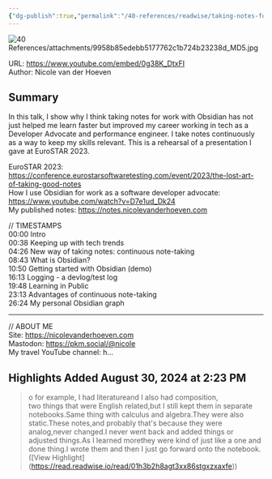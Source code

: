 ```yaml
---
{"dg-publish":true,"permalink":"/40-references/readwise/taking-notes-for-work-with-obsidian/","tags":["rw/articles"]}
---
```



![40 References/attachments/9958b85edebb5177762c1b724b23238d_MD5.jpg](/img/user/40%20References/attachments/9958b85edebb5177762c1b724b23238d_MD5.jpg)

  

URL: <https://www.youtube.com/embed/0g38K_DtxFI>  
Author: Nicole van der Hoeven

## Summary

In this talk, I show why I think taking notes for work with Obsidian has not just helped me learn faster but improved my career working in tech as a Developer Advocate and performance engineer. I take notes continuously as a way to keep my skills relevant. This is a rehearsal of a presentation I gave at EuroSTAR 2023.

EuroSTAR 2023: <https://conference.eurostarsoftwaretesting.com/event/2023/the-lost-art-of-taking-good-notes>  
How I use Obsidian for work as a software developer advocate: <https://www.youtube.com/watch?v=D7e1ud_Dk24>  
My published notes: <https://notes.nicolevanderhoeven.com>

// TIMESTAMPS  
00:00 Intro  
00:38 Keeping up with tech trends  
04:26 New way of taking notes: continuous note-taking  
08:43 What is Obsidian?  
10:50 Getting started with Obsidian (demo)  
16:13 Logging - a devlog/test log  
19:48 Learning in Public  
23:13 Advantages of continuous note-taking  
26:24 My personal Obsidian graph

---

// ABOUT ME  
Site: <https://nicolevanderhoeven.com>  
Mastodon: <https://pkm.social/@nicole>  
My travel YouTube channel: h...

## Highlights Added August 30, 2024 at 2:23 PM

> o for example, I had literatureand I also had composition,  
> two things that were English related,but I still kept them in separate notebooks.Same thing with calculus and algebra.They were also static.These notes,and probably that's because they were analog,never changed.I never went back and added things or adjusted things.As I learned morethey were kind of just like a one and done thing.I wrote them and then I just go forward onto the notebook. ([View Highlight] (<https://read.readwise.io/read/01h3b2h8agt3xx86stgxzxaxfe>))
